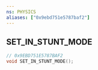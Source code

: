 ```yaml
---
ns: PHYSICS
aliases: ["0x9ebd751e5787baf2"]
---
```

## SET_IN_STUNT_MODE

```c
// 0x9EBD751E5787BAF2
void SET_IN_STUNT_MODE();
```
